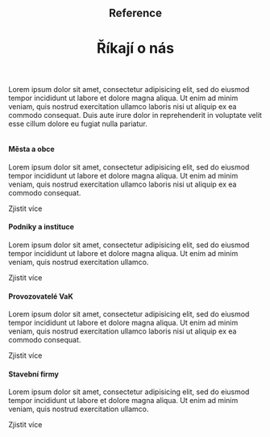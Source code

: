 <header class="page-header page-header--centered">
    <h2 class="page-header__subtitle">Reference</h2>
    <h1 class="page-header__title">Říkají o nás</h1>
</header>

<section class="page-paragraph">
    <main class="page-paragraph__content">
        <p class="page-paragraph__text">
        Lorem ipsum dolor sit amet, consectetur adipisicing elit, sed do eiusmod tempor incididunt ut labore et dolore magna aliqua. Ut enim ad minim veniam, quis nostrud exercitation ullamco laboris nisi ut aliquip ex ea commodo consequat. Duis aute irure dolor in reprehenderit in voluptate velit esse cillum dolore eu fugiat nulla pariatur. 
        </p>
    </main>
</section>

<section class="section section--wide section--centered">
    <div class="info-box info-box--image-left info-box--white info-box--image-small">
        <img class="info-box__img" src="/img/frontpage/4.png" alt=""/>
        <main class="info-box__content">
            <h4 class="info-box__content__header">Města a obce</h4>
            <p class="info-box__content__text">Lorem ipsum dolor sit amet, consectetur adipisicing elit, sed do eiusmod tempor incididunt ut labore et dolore magna aliqua. Ut enim ad minim veniam, quis nostrud exercitation ullamco laboris nisi ut aliquip ex ea commodo consequat.</p>
            <router-link to="/reference/mesta-a-obce" class="button button--white">Zjistit více</router-link>
        </main>
    </div>
    <div class="info-box info-box--image-right info-box--white info-box--image-small">
        <img class="info-box__img" src="/img/frontpage/4.png" alt=""/>
        <main class="info-box__content">
            <h4 class="info-box__content__header">Podniky a instituce</h4>
            <p class="info-box__content__text">Lorem ipsum dolor sit amet, consectetur adipisicing elit, sed do eiusmod tempor incididunt ut labore et dolore magna aliqua. Ut enim ad minim veniam, quis nostrud exercitation ullamco.</p>
            <router-link to="/reference/podniky-a-instituce"  class="button button--white">Zjistit více</router-link>
        </main>
    </div>
    <div class="info-box info-box--image-left info-box--white info-box--image-small">
        <img class="info-box__img" src="/img/frontpage/4.png" alt=""/>
        <main class="info-box__content">
            <h4 class="info-box__content__header">Provozovatelé VaK</h4>
            <p class="info-box__content__text">Lorem ipsum dolor sit amet, consectetur adipisicing elit, sed do eiusmod tempor incididunt ut labore et dolore magna aliqua. Ut enim ad minim veniam, quis nostrud exercitation ullamco laboris nisi ut aliquip ex ea commodo consequat.</p>
            <router-link to="/reference/provozovatele-vak" class="button button--white">Zjistit více</router-link>
        </main>
    </div>
    <div class="info-box info-box--image-right info-box--white info-box--image-small">
        <img class="info-box__img" src="/img/frontpage/4.png" alt=""/>
        <main class="info-box__content">
            <h4 class="info-box__content__header">Stavební firmy</h4>
            <p class="info-box__content__text">Lorem ipsum dolor sit amet, consectetur adipisicing elit, sed do eiusmod tempor incididunt ut labore et dolore magna aliqua. Ut enim ad minim veniam, quis nostrud exercitation ullamco.</p>
            <router-link to="/reference/stavebni-firmy" class="button button--white">Zjistit více</router-link>
        </main>
    </div>
</section>

<BlogPreviewSection/>

<Contact/>